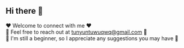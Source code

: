 ## Hi there 👋  
  
❤️ Welcome to connect with me ❤️  
💬 Feel free to reach out at tunyuntuwuqwq@gmail.com 💬  
🤔 I'm still a beginner, so I appreciate any suggestions you may have 🤔  
<!--
**TunYuntuwuQWQ/TunYuntuwuQWQ** is a ✨ _special_ ✨ repository because its `README.md` (this file) appears on your GitHub profile.

Here are some ideas to get you started:

- 🔭 I’m currently working on ...
- 🌱 I’m currently learning ...
- 👯 I’m looking to collaborate on ...
- 🤔 I’m looking for help with ...
- 💬 Ask me about ...
- 📫 How to reach me: ...
- 😄 Pronouns: ...
- ⚡ Fun fact: ...
-->
